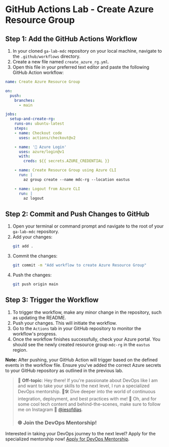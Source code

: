 # GitHub Actions Lab - Create Azure Resource Group

## Step 1: Add the GitHub Actions Workflow

1. In your cloned `ga-lab-mdc` repository on your local machine, navigate to the `.github/workflows` directory.
2. Create a new file named `create_azure_rg.yml`.
3. Open this file in your preferred text editor and paste the following GitHub Action workflow:

```yaml
name: Create Azure Resource Group

on:
  push:
    branches:
      - main

jobs:
  setup-and-create-rg:
    runs-on: ubuntu-latest
    steps:
    - name: Checkout code
      uses: actions/checkout@v2

    - name: '🔐 Azure Login'
      uses: azure/login@v1
      with:
        creds: ${{ secrets.AZURE_CREDENTIAL }}

    - name: Create Resource Group using Azure CLI
      run: |
        az group create --name mdc-rg --location eastus

    - name: Logout from Azure CLI
      run: |
        az logout
```
## Step 2: Commit and Push Changes to GitHub

1. Open your terminal or command prompt and navigate to the root of your `ga-lab-mdc` repository.
2. Add your changes:
    ```bash
    git add .
    ```
3. Commit the changes:
    ```bash
    git commit -m "Add workflow to create Azure Resource Group"
    ```
4. Push the changes:
    ```bash
    git push origin main
    ```

## Step 3: Trigger the Workflow

1. To trigger the workflow, make any minor change in the repository, such as updating the README.
2. Push your changes. This will initiate the workflow.
3. Go to the `Actions` tab in your GitHub repository to monitor the workflow's progress.
4. Once the workflow finishes successfully, check your Azure portal. You should see the newly created resource group `mdc-rg` in the `eastus` region.

**Note:** After pushing, your GitHub Action will trigger based on the defined events in the workflow file. Ensure you've added the correct Azure secrets to your GitHub repository as outlined in the previous lab.

> 🚨 **Off-topic**: Hey there! If you're passionate about DevOps like I am and want to take your skills to the next level, I run a specialized DevOps mentorship. 🧠🛠 Dive deeper into the world of continuous integration, deployment, and best practices with me! 🚀 Oh, and for some cool tech content and behind-the-scenes, make sure to follow me on Instagram 📸 [@iesofdias](https://www.instagram.com/iesofdias/).
> ### 🌐 **Join the DevOps Mentorship!**
Interested in taking your DevOps journey to the next level? Apply for the specialized mentorship now! [Apply for DevOps Mentorship](https://guilhermemaia.com/mentoria-devops).
